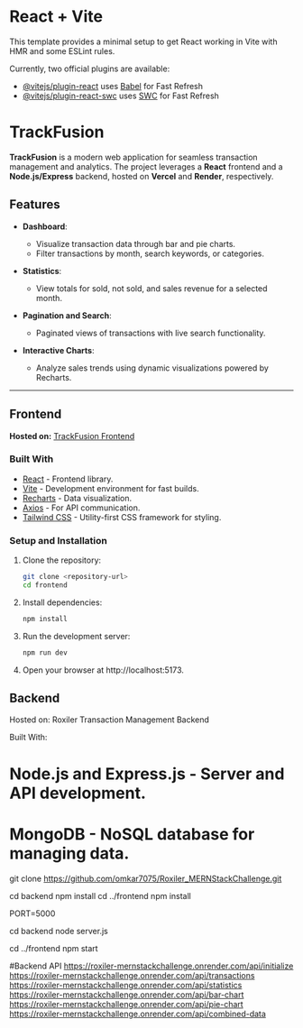 # React + Vite

This template provides a minimal setup to get React working in Vite with HMR and some ESLint rules.

Currently, two official plugins are available:

- [@vitejs/plugin-react](https://github.com/vitejs/vite-plugin-react/blob/main/packages/plugin-react/README.md) uses [Babel](https://babeljs.io/) for Fast Refresh
- [@vitejs/plugin-react-swc](https://github.com/vitejs/vite-plugin-react-swc) uses [SWC](https://swc.rs/) for Fast Refresh

# TrackFusion  

**TrackFusion** is a modern web application for seamless transaction management and analytics. The project leverages a **React** frontend and a **Node.js/Express** backend, hosted on **Vercel** and **Render**, respectively.  

## Features  

- **Dashboard**:  
  - Visualize transaction data through bar and pie charts.  
  - Filter transactions by month, search keywords, or categories.  

- **Statistics**:  
  - View totals for sold, not sold, and sales revenue for a selected month.  

- **Pagination and Search**:  
  - Paginated views of transactions with live search functionality.  

- **Interactive Charts**:  
  - Analyze sales trends using dynamic visualizations powered by Recharts.  

---

## Frontend  

**Hosted on:** [TrackFusion Frontend](https://track-fusion.vercel.app/)  

### Built With  

- [React](https://reactjs.org/) - Frontend library.  
- [Vite](https://vitejs.dev/) - Development environment for fast builds.  
- [Recharts](https://recharts.org/) - Data visualization.  
- [Axios](https://axios-http.com/) - For API communication.  
- [Tailwind CSS](https://tailwindcss.com/) - Utility-first CSS framework for styling.  

### Setup and Installation  

1. Clone the repository:  
   ```bash
   git clone <repository-url>
   cd frontend

2. Install dependencies:
    ```bash
    npm install

3. Run the development server:
    ```bash
    npm run dev

4. Open your browser at http://localhost:5173.


## Backend
Hosted on: Roxiler Transaction Management Backend

Built With:
# Node.js and Express.js - Server and API development.
# MongoDB - NoSQL database for managing data.
git clone https://github.com/omkar7075/Roxiler_MERNStackChallenge.git


cd backend
npm install
cd ../frontend
npm install

PORT=5000


cd backend
node server.js

cd ../frontend
npm start


#Backend API
https://roxiler-mernstackchallenge.onrender.com/api/initialize
https://roxiler-mernstackchallenge.onrender.com/api/transactions
https://roxiler-mernstackchallenge.onrender.com/api/statistics
https://roxiler-mernstackchallenge.onrender.com/api/bar-chart
https://roxiler-mernstackchallenge.onrender.com/api/pie-chart
https://roxiler-mernstackchallenge.onrender.com/api/combined-data
